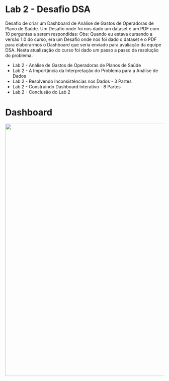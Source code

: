 # Lab 2 - Desafio DSA

Desafio de criar um Dashboard de Análise de Gastos de Operadoras de Plano de Saúde. Um Desafio onde foi nos dado um dataset e um PDF com 10 perguntas a serem respondidas:
Obs: Quando eu estava cursando a versão 1.0 do curso, era um Desafio onde nos foi dado o dataset e o PDF para elaborarmos o Dashboard que seria enviado para avaliação da equipe DSA. Nesta atualização do curso foi dado um passo a passo da resolução do problema.

<ul>
  <li>Lab 2 - Análise de Gastos de Operadoras de Planos de Saúde</li>
  <li>Lab 2 - A Importância da Interpretação do Problema para a Análise de Dados</li>
  <li>Lab 2 - Resolvendo Inconsistências nos Dados - 3 Partes</li>
  <li>Lab 2 - Construindo Dashboard Interativo - 8 Partes</li>
  <li>Lab 2 - Conclusão do Lab 2</li>
</ul>

# Dashboard
<center><img src="https://user-images.githubusercontent.com/61481422/108063424-f7563180-7039-11eb-9725-b30fcddc74a7.png" alt="" width="800"></center>